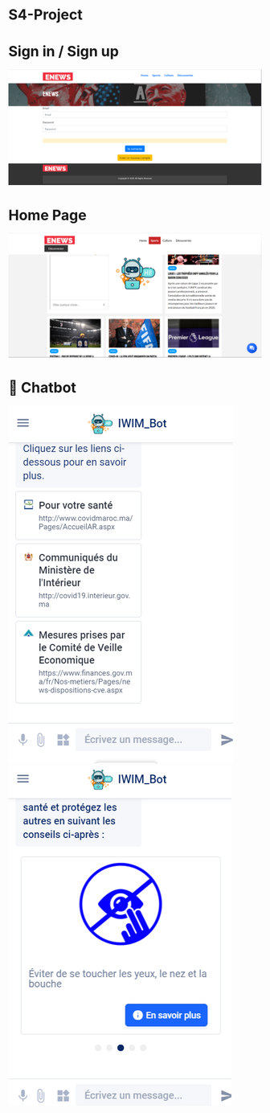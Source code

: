 
# S4-Project
 

# Sign in / Sign up
![alt text](WebContent/resources/img/pict1.PNG)

# Home Page
![alt text](WebContent/resources/img/pict3.PNG)

# 🤖 Chatbot

![alt text](WebContent/resources/img/pict5.PNG)
![alt text](WebContent/resources/img/pict6.PNG)
